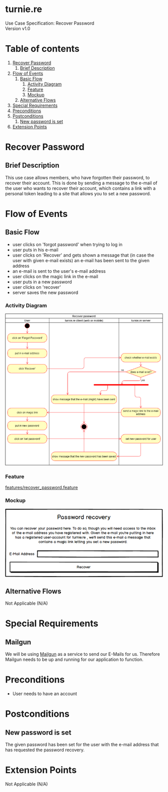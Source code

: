 # turnie.re

Use Case Specification: Recover Password  
Version v1.0

# Table of contents

1. [Recover Password](#recover-password)
   1. [Brief Description](#brief-description)
1. [Flow of Events](#flow-of-events)
   1. [Basic Flow](#basic-flow)
      1. [Activity Diagram](#activity-diagram)
      1. [Feature](#feature)
      1. [Mockup](#mockup)
   1. [Alternative Flows](#alternative-flows)
1. [Special Requirements](#special-requirements)
1. [Preconditions](#preconditions)
1. [Postconditions](#postconditions)
   1. [New password is set](#new-password-is-set)
1. [Extension Points](#extension-points)


# Recover Password

## Brief Description

This use case allows members, who have forgotten their password, to recover their account.
This is done by sending a message to the e-mail of the user who wants to recover their account, which contains a link with a personal token leading to a site that allows you to set a new password.

# Flow of Events

## Basic Flow

 - user clicks on 'forgot password' when trying to log in
 - user puts in his e-mail
 - user clicks on 'Recover' and gets shown a message that (in case the user with given e-mail exists) an e-mail has been sent to the given address
 - an e-mail is sent to the user's e-mail address
 - user clicks on the magic link in the e-mail
 - user puts in a new password
 - user clicks on 'recover'
 - server saves the new password
 
### Activity Diagram
![Activity Diagram](../imgs/use_case_recoverpassword.png)

### Feature
[features/recover_password.feature](../features/recover_password.feature)

### Mockup
![Mockup](../imgs/mockups/mockup_recoverpassword.png)

## Alternative Flows
Not Applicable (N/A)

# Special Requirements

## Mailgun
We will be using [Mailgun](https://www.mailgun.com/) as a service to send our E-Mails for us. Therefore Mailgun needs to be up and running for our application to function.

# Preconditions
- User needs to have an account

# Postconditions

## New password is set
The given password has been set for the user with the e-mail address that has requested the password recovery.

# Extension Points
Not Applicable (N/A)
